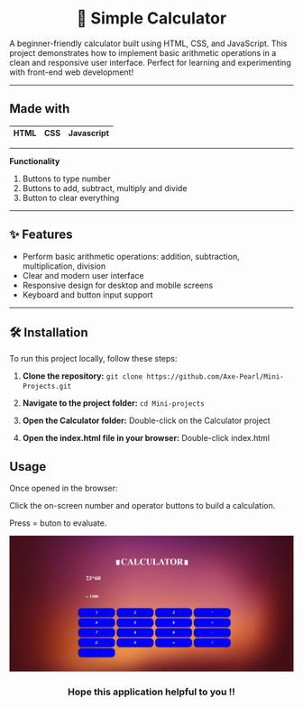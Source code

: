 <h1 align="center">🧮 Simple Calculator</h1>


A beginner-friendly calculator built using HTML, CSS, and JavaScript. This project demonstrates how to implement basic arithmetic operations in a clean and responsive user interface. Perfect for learning and experimenting with front-end web development!

---

## Made with
|HTML|CSS|Javascript|
|---|---|---|


---

**Functionality**
1. Buttons to type number
2. Buttons to add, subtract, multiply and divide
3. Button to clear everything

---

## ✨ Features

- Perform basic arithmetic operations: addition, subtraction, multiplication, division
- Clear and modern user interface
- Responsive design for desktop and mobile screens
- Keyboard and button input support

---

## 🛠️ Installation

To run this project locally, follow these steps:

1. **Clone the repository:** `git clone https://github.com/Axe-Pearl/Mini-Projects.git`


2. **Navigate to the project folder:** `cd Mini-projects`


3. **Open the Calculator folder:**
    Double-click on the Calculator project

4. **Open the index.html file in your browser:**
    Double-click index.html


## Usage

Once opened in the browser:

Click the on-screen number and operator buttons to build a calculation.

Press = buton to evaluate.

![Usage Example](example_usage.jpg)





 <h3 align="center">Hope this application helpful to you !!</h3>